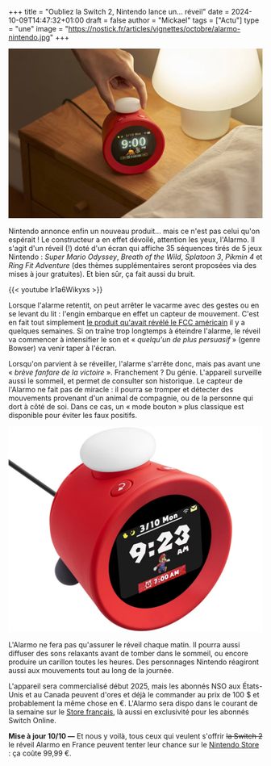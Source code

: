 +++
title = "Oubliez la Switch 2, Nintendo lance un… réveil"
date = 2024-10-09T14:47:32+01:00
draft = false
author = "Mickael"
tags = ["Actu"]
type = "une"
image = "https://nostick.fr/articles/vignettes/octobre/alarmo-nintendo.jpg"
+++

![Nintendo Alarmo](alarmo-nintendo.jpg "J'avoue, j'ai acheté.")

Nintendo annonce enfin un nouveau produit… mais ce n'est pas celui qu'on espérait ! Le constructeur a en effet dévoilé, attention les yeux, l'Alarmo. Il s'agit d'un réveil (!) doté d'un écran qui affiche 35 séquences tirés de 5 jeux Nintendo : *Super Mario Odyssey*, *Breath of the Wild*, *Splatoon 3*, *Pikmin 4* et *Ring Fit Adventure* (des thèmes supplémentaires seront proposées via des mises à jour gratuites). Et bien sûr, ça fait aussi du bruit.

{{< youtube lr1a6Wikyxs >}} 

Lorsque l'alarme retentit, on peut arrêter le vacarme avec des gestes ou en se levant du lit : l'engin embarque en effet un capteur de mouvement. C'est en fait tout simplement [le produit qu'avait révélé le FCC américain](https://nostick.fr/articles/2024/septembre/2309-nintendo-appareil-mystere-switch-2/) il y a quelques semaines. Si on traîne trop longtemps à éteindre l'alarme, le réveil va commencer à intensifier le son et « *quelqu'un de plus persuasif* » (genre Bowser) va venir taper à l'écran.

Lorsqu'on parvient à se réveiller, l'alarme s'arrête donc, mais pas avant une « *brève fanfare de la victoire* ». Franchement ? Du génie. L'appareil surveille aussi le sommeil, et permet de consulter son historique. Le capteur de l'Alarmo ne fait pas de miracle : il pourra se tromper et détecter des mouvements provenant d'un animal de compagnie, ou de la personne qui dort à côté de soi. Dans ce cas, un « mode bouton » plus classique est disponible pour éviter les faux positifs.

![Nintendo Alarmo](alarmo-nintendo-2.jpg "")

L'Alarmo ne fera pas qu'assurer le réveil chaque matin. Il pourra aussi diffuser des sons relaxants avant de tomber dans le sommeil, ou encore produire un carillon toutes les heures. Des personnages Nintendo réagiront aussi aux mouvements tout au long de la journée.

L'appareil sera commercialisé début 2025, mais les abonnés NSO aux États-Unis et au Canada peuvent d'ores et déjà le commander au prix de 100 $ et probablement la même chose en €. L'Alarmo sera dispo dans le courant de la semaine sur le [Store français](https://www.nintendo.com/fr-fr/Hardware/Le-reveil-musical-de-Nintendo-Alarmo/Le-reveil-musical-de-Nintendo-Alarmo-2670177.html), là aussi en exclusivité pour les abonnés Switch Online.

**Mise à jour 10/10 —** Et nous y voilà, tous ceux qui veulent s'offrir ~~la Switch 2~~ le réveil Alarmo en France peuvent tenter leur chance sur le [Nintendo Store](https://store.nintendo.fr/fr/le-reveil-musical-de-nintendo-alarmo-000000000010013963?_gl=1*1xhdv0e*_gcl_au*MTY2OTAwNzU5OS4xNzI4MDg1NTAy*_ga*MjE0NDU3ODQyMC4xNzI4MDg1NTAy*_ga_8CCMZ61YS8*MTcyODU2MDAwMi40LjEuMTcyODU2MDAwNi4wLjAuMA..&_ga=2.241618114.1968408238.1728481902-2144578420.1728085502) : ça coûte 99,99 €.